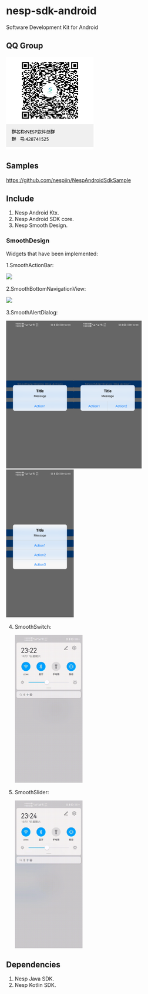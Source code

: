 # nesp-sdk-android
Software Development Kit for Android

## QQ Group

<img src="./doc/img/QQGroup.png" />

## Samples

https://github.com/nespjin/NespAndroidSdkSample

## Include
1. Nesp Android Ktx.
2. Nesp Android SDK core.
3. Nesp Smooth Design.

### SmoothDesign

Widgets that have been implemented:

1.SmoothActionBar:

<img src="./doc/img/SmoothActionBar.gif" height=400/>

2.SmoothBottomNavigationView:

<img src="./doc/img/SmoothBottomNavigationView.gif" height=400 />

3.SmoothAlertDialog:



<img src="./doc/img/SmoothAlertDialog1.png"  height=400 /><img src="./doc/img/SmoothAlertDialog2.png"  height=400 /> <img src="./doc/img/SmoothAlertDialog3.png"  height=400 />

4. SmoothSwitch:

   <img src="./doc/img/SmoothSwitch.gif" height=400 />

5. SmoothSlider:

   <img src="./doc/img/SmoothSlider.gif" height=400 />

## Dependencies
1. Nesp Java SDK.
2. Nesp Kotlin SDK.
